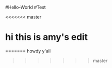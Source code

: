 #Hello-World
#Test 











<<<<<<< master
# hi this is amy's edit
=======
howdy y'all
>>>>>>> master